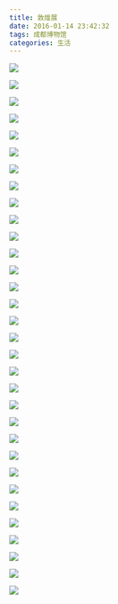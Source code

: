 ```yaml
---
title: 敦煌展
date: 2016-01-14 23:42:32
tags: 成都博物馆
categories: 生活
---
```


<!-- more -->

![](http://wx1.sinaimg.cn/mw1024/6aae3cf3gy1fdmsnyzfywj20cr1e3dkh.jpg)

![](http://wx4.sinaimg.cn/mw1024/6aae3cf3gy1fdmsnzkv9zj21100jf0yc.jpg)

![](http://wx3.sinaimg.cn/mw1024/6aae3cf3gy1fdmso01yw7j20de1gkgrn.jpg)

![](http://wx4.sinaimg.cn/mw1024/6aae3cf3gy1fdmso0nxhuj20sm199gwk.jpg)

![](http://wx2.sinaimg.cn/mw1024/6aae3cf3gy1fdmso1kq1tj20t51godve.jpg)

![](http://wx1.sinaimg.cn/mw1024/6aae3cf3gy1fdmso292qfj20l5135jwt.jpg)

![](http://wx2.sinaimg.cn/mw1024/6aae3cf3gy1fdmso2z41rj20wd14f49v.jpg)

![](http://wx1.sinaimg.cn/mw1024/6aae3cf3gy1fdmso3k1xtj21as0zb14n.jpg)

![](http://wx1.sinaimg.cn/mw1024/6aae3cf3gy1fdmso45ndmj20s3123ajc.jpg)

![](http://wx2.sinaimg.cn/mw1024/6aae3cf3gy1fdmsqcjaifj21kw16o4qp.jpg)

![](http://wx1.sinaimg.cn/mw1024/6aae3cf3gy1fdmsqexqcdj21kw16o7v2.jpg)

![](http://wx3.sinaimg.cn/mw1024/6aae3cf3gy1fdmsqg08acj216o1kwtpd.jpg)

![](http://wx1.sinaimg.cn/mw1024/6aae3cf3gy1fdmsqhc4l7j216o1kwql9.jpg)

![](http://wx1.sinaimg.cn/mw1024/6aae3cf3gy1fdmsqhr4nuj216o1kwgww.jpg)

![](http://wx3.sinaimg.cn/mw1024/6aae3cf3gy1fdmspchpwuj20jy1cz453.jpg)

![](http://wx2.sinaimg.cn/mw1024/6aae3cf3gy1fdmspdm0qij20y214ngw2.jpg)

![](http://wx2.sinaimg.cn/mw1024/6aae3cf3gy1fdmspgd211j21ax11mnid.jpg)

![](http://wx3.sinaimg.cn/mw1024/6aae3cf3gy1fdmspgt3ruj20dz1dn0xb.jpg)

![](http://wx3.sinaimg.cn/mw1024/6aae3cf3gy1fdmspi64ztj21kw16otrj.jpg)

![](http://wx2.sinaimg.cn/mw1024/6aae3cf3gy1fdmspjfenrj216o1kwaqq.jpg)

![](http://wx4.sinaimg.cn/mw1024/6aae3cf3gy1fdmspl3bamj216o1kw1kx.jpg)

![](http://wx3.sinaimg.cn/mw1024/6aae3cf3gy1fdmspm9wnaj216o1kwh2l.jpg)

![](http://wx3.sinaimg.cn/mw1024/6aae3cf3gy1fdmspriswmj216o1kwkco.jpg)

![](http://wx2.sinaimg.cn/mw1024/6aae3cf3gy1fdmsoiyf0cj216414owpl.jpg)

![](http://wx3.sinaimg.cn/mw1024/6aae3cf3gy1fdmsojrkpxj20qw13bdoe.jpg)

![](http://wx3.sinaimg.cn/mw1024/6aae3cf3gy1fdmsok81qpj215b1g7dut.jpg)

![](http://wx4.sinaimg.cn/mw1024/6aae3cf3gy1fdmsol39j8j211x1ejqbq.jpg)

![](http://wx3.sinaimg.cn/mw1024/6aae3cf3gy1fdmsolu140j212d12kao7.jpg)

![](http://wx2.sinaimg.cn/mw1024/6aae3cf3gy1fdmsomztobj21ei0t5wom.jpg)

![](http://wx2.sinaimg.cn/mw1024/6aae3cf3gy1fdmsonhwjaj20u917ptlg.jpg)

![](http://wx2.sinaimg.cn/mw1024/6aae3cf3gy1fdmsoo0gw4j21f70srtnb.jpg)

![](http://wx1.sinaimg.cn/mw1024/6aae3cf3gy1fdmsop645nj216c138gxf.jpg)

